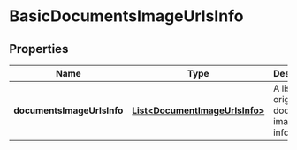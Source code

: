 
# BasicDocumentsImageUrlsInfo

## Properties
Name | Type | Description | Notes
------------ | ------------- | ------------- | -------------
**documentsImageUrlsInfo** | [**List&lt;DocumentImageUrlsInfo&gt;**](DocumentImageUrlsInfo.md) | A list of original document image URLs info. |  [optional]



